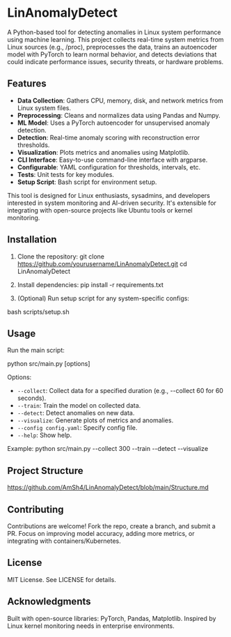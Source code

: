 # LinAnomalyDetect

A Python-based tool for detecting anomalies in Linux system performance using machine learning. This project collects real-time system metrics from Linux sources (e.g., /proc), preprocesses the data, trains an autoencoder model with PyTorch to learn normal behavior, and detects deviations that could indicate performance issues, security threats, or hardware problems.

## Features
- **Data Collection**: Gathers CPU, memory, disk, and network metrics from Linux system files.
- **Preprocessing**: Cleans and normalizes data using Pandas and Numpy.
- **ML Model**: Uses a PyTorch autoencoder for unsupervised anomaly detection.
- **Detection**: Real-time anomaly scoring with reconstruction error thresholds.
- **Visualization**: Plots metrics and anomalies using Matplotlib.
- **CLI Interface**: Easy-to-use command-line interface with argparse.
- **Configurable**: YAML configuration for thresholds, intervals, etc.
- **Tests**: Unit tests for key modules.
- **Setup Script**: Bash script for environment setup.

This tool is designed for Linux enthusiasts, sysadmins, and developers interested in system monitoring and AI-driven security. It's extensible for integrating with open-source projects like Ubuntu tools or kernel monitoring.

## Installation
1. Clone the repository:
git clone https://github.com/yourusername/LinAnomalyDetect.git
cd LinAnomalyDetect

2. Install dependencies:
pip install -r requirements.txt

3. (Optional) Run setup script for any system-specific configs:

bash scripts/setup.sh

## Usage
Run the main script:

python src/main.py [options]

Options:
- `--collect`: Collect data for a specified duration (e.g., --collect 60 for 60 seconds).
- `--train`: Train the model on collected data.
- `--detect`: Detect anomalies on new data.
- `--visualize`: Generate plots of metrics and anomalies.
- `--config config.yaml`: Specify config file.
- `--help`: Show help.

Example:
python src/main.py --collect 300 --train --detect --visualize


## Project Structure

https://github.com/AmSh4/LinAnomalyDetect/blob/main/Structure.md



## Contributing
Contributions are welcome! Fork the repo, create a branch, and submit a PR. Focus on improving model accuracy, adding more metrics, or integrating with containers/Kubernetes.

## License
MIT License. See LICENSE for details. 

## Acknowledgments

Built with open-source libraries: PyTorch, Pandas, Matplotlib. Inspired by Linux kernel monitoring needs in enterprise environments.
